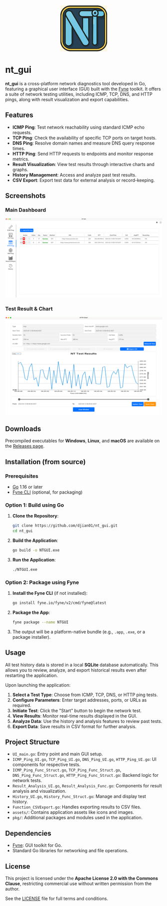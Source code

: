<p align="center">
  <img src="Icon.png" alt="NTGUI Logo" width="150"/>
</p>

# nt_gui

**nt_gui** is a cross-platform network diagnostics tool developed in Go, featuring a graphical user interface (GUI) built with the [Fyne](https://fyne.io) toolkit. It offers a suite of network testing utilities, including ICMP, TCP, DNS, and HTTP pings, along with result visualization and export capabilities.

## Features

- **ICMP Ping**: Test network reachability using standard ICMP echo requests.
- **TCP Ping**: Check the availability of specific TCP ports on target hosts.
- **DNS Ping**: Resolve domain names and measure DNS query response times.
- **HTTP Ping**: Send HTTP requests to endpoints and monitor response metrics.
- **Result Visualization**: View test results through interactive charts and graphs.
- **History Management**: Access and analyze past test results.
- **CSV Export**: Export test data for external analysis or record-keeping.

## Screenshots

### Main Dashboard

![Main Dashboard](assets/ntgui_mainWindow.png)

### Test Result & Chart

![Test Results Chart](assets/ntgui_chart.png)

## Downloads

Precompiled executables for **Windows**, **Linux**, and **macOS** are available on the [Releases page](https://github.com/djian01/nt_gui/releases).

## Installation (from source)

### Prerequisites

- [Go](https://golang.org/dl/) 1.16 or later
- [Fyne CLI](https://developer.fyne.io/started/packaging) (optional, for packaging)

### Option 1: Build using Go

1. **Clone the Repository**:
   ```bash
   git clone https://github.com/djian01/nt_gui.git
   cd nt_gui
   ```

2. **Build the Application**:
   ```bash
   go build -o NTGUI.exe
   ```

3. **Run the Application**:
   ```bash
   ./NTGUI.exe
   ```

### Option 2: Package using Fyne

1. **Install the Fyne CLI** (if not installed):
   ```bash
   go install fyne.io/fyne/v2/cmd/fyne@latest
   ```

2. **Package the App**:
   ```bash
   fyne package --name NTGUI
   ```

3. The output will be a platform-native bundle (e.g., `.app`, `.exe`, or a package installer).

## Usage

All test history data is stored in a local **SQLite** database automatically. This allows you to review, analyze, and export historical results even after restarting the application.

Upon launching the application:

1. **Select a Test Type**: Choose from ICMP, TCP, DNS, or HTTP ping tests.
2. **Configure Parameters**: Enter target addresses, ports, or URLs as required.
3. **Initiate Test**: Click the "Start" button to begin the network test.
4. **View Results**: Monitor real-time results displayed in the GUI.
5. **Analyze Data**: Use the history and analysis features to review past tests.
6. **Export Data**: Save results in CSV format for further analysis.

## Project Structure

- `UI_main.go`: Entry point and main GUI setup.
- `ICMP_Ping_UI.go`, `TCP_Ping_UI.go`, `DNS_Ping_UI.go`, `HTTP_Ping_UI.go`: UI components for respective tests.
- `ICMP_Ping_Func_Struct.go`, `TCP_Ping_Func_Struct.go`, `DNS_Ping_Func_Struct.go`, `HTTP_Ping_Func_Struct.go`: Backend logic for network tests.
- `Result_Analysis_UI.go`, `Result_Analysis_Func.go`: Components for result analysis and visualization.
- `History_UI.go`, `History_Func_Struct.go`: Manage and display test history.
- `Function_CSVExport.go`: Handles exporting results to CSV files.
- `assets/`: Contains application assets like icons and images.
- `pkg/`: Additional packages and modules used in the application.

## Dependencies

- [Fyne](https://fyne.io): GUI toolkit for Go.
- Standard Go libraries for networking and file operations.

## License

This project is licensed under the **Apache License 2.0 with the Commons Clause**, restricting commercial use without written permission from the author.

See the [LICENSE](LICENSE) file for full terms and conditions.
